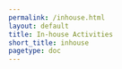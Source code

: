 ```yaml
---
permalink: /inhouse.html
layout: default
title: In-house Activities
short_title: inhouse
pagetype: doc
---
```

<style>
.center{
display: block;
margin-left: auto;
margin-right: auto; 
}
</style>


